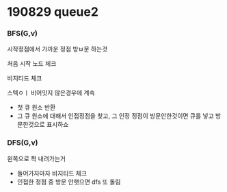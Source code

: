# 190829 queue2

### BFS(G,v)

시작정점에서 가까운 정점 방ㅂ문 하는것

처음 시작 노드 체크

비지티드 체크

스텍ㅇㅣ 비어잇지 않은경우에 계속

- 첫 큐 원소 반환
- 그 큐 원소에 대해서 인접정점을 찾고, 그 인정 정점이 방문안한것이면 큐를 넣고 방문한것으로 표시하쇼

### DFS(G,v)

왼쪽으로 쫙 내려가는거

- 들어가자마자 비지티드 체크
- 인접한 정점 중 방문 안햇으면 dfs 또 돌림